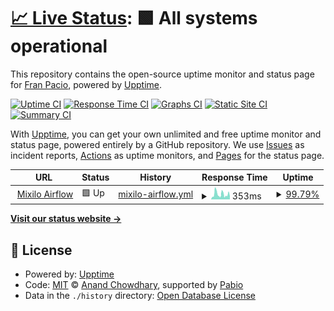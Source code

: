 # [📈 Live Status](https://demo.upptime.js.org): <!--live status--> **🟩 All systems operational**

This repository contains the open-source uptime monitor and status page for [Fran Pacio](https://demo.upptime.js.org), powered by [Upptime](https://github.com/upptime/upptime).

[![Uptime CI](https://github.com/paciook/uptime/workflows/Uptime%20CI/badge.svg)](https://github.com/paciook/uptime/actions?query=workflow%3A%22Uptime+CI%22)
[![Response Time CI](https://github.com/paciook/uptime/workflows/Response%20Time%20CI/badge.svg)](https://github.com/paciook/uptime/actions?query=workflow%3A%22Response+Time+CI%22)
[![Graphs CI](https://github.com/paciook/uptime/workflows/Graphs%20CI/badge.svg)](https://github.com/paciook/uptime/actions?query=workflow%3A%22Graphs+CI%22)
[![Static Site CI](https://github.com/paciook/uptime/workflows/Static%20Site%20CI/badge.svg)](https://github.com/paciook/uptime/actions?query=workflow%3A%22Static+Site+CI%22)
[![Summary CI](https://github.com/paciook/uptime/workflows/Summary%20CI/badge.svg)](https://github.com/paciook/uptime/actions?query=workflow%3A%22Summary+CI%22)

With [Upptime](https://upptime.js.org), you can get your own unlimited and free uptime monitor and status page, powered entirely by a GitHub repository. We use [Issues](https://github.com/paciook/uptime/issues) as incident reports, [Actions](https://github.com/paciook/uptime/actions) as uptime monitors, and [Pages](https://demo.upptime.js.org) for the status page.

<!--start: status pages-->
<!-- This summary is generated by Upptime (https://github.com/upptime/upptime) -->
<!-- Do not edit this manually, your changes will be overwritten -->
<!-- prettier-ignore -->
| URL | Status | History | Response Time | Uptime |
| --- | ------ | ------- | ------------- | ------ |
| <img alt="" src="https://icons.duckduckgo.com/ip3/airflow.mixilo.muttdata.ai.ico" height="13"> [Mixilo Airflow](https://airflow.mixilo.muttdata.ai/) | 🟩 Up | [mixilo-airflow.yml](https://github.com/paciook/uptime/commits/HEAD/history/mixilo-airflow.yml) | <details><summary><img alt="Response time graph" src="./graphs/mixilo-airflow/response-time-week.png" height="20"> 353ms</summary><br><a href="https://paciook.github.io/uptime/history/mixilo-airflow"><img alt="Response time 415" src="https://img.shields.io/endpoint?url=https%3A%2F%2Fraw.githubusercontent.com%2Fpaciook%2Fuptime%2FHEAD%2Fapi%2Fmixilo-airflow%2Fresponse-time.json"></a><br><a href="https://paciook.github.io/uptime/history/mixilo-airflow"><img alt="24-hour response time 428" src="https://img.shields.io/endpoint?url=https%3A%2F%2Fraw.githubusercontent.com%2Fpaciook%2Fuptime%2FHEAD%2Fapi%2Fmixilo-airflow%2Fresponse-time-day.json"></a><br><a href="https://paciook.github.io/uptime/history/mixilo-airflow"><img alt="7-day response time 353" src="https://img.shields.io/endpoint?url=https%3A%2F%2Fraw.githubusercontent.com%2Fpaciook%2Fuptime%2FHEAD%2Fapi%2Fmixilo-airflow%2Fresponse-time-week.json"></a><br><a href="https://paciook.github.io/uptime/history/mixilo-airflow"><img alt="30-day response time 422" src="https://img.shields.io/endpoint?url=https%3A%2F%2Fraw.githubusercontent.com%2Fpaciook%2Fuptime%2FHEAD%2Fapi%2Fmixilo-airflow%2Fresponse-time-month.json"></a><br><a href="https://paciook.github.io/uptime/history/mixilo-airflow"><img alt="1-year response time 415" src="https://img.shields.io/endpoint?url=https%3A%2F%2Fraw.githubusercontent.com%2Fpaciook%2Fuptime%2FHEAD%2Fapi%2Fmixilo-airflow%2Fresponse-time-year.json"></a></details> | <details><summary><a href="https://paciook.github.io/uptime/history/mixilo-airflow">99.79%</a></summary><a href="https://paciook.github.io/uptime/history/mixilo-airflow"><img alt="All-time uptime 99.88%" src="https://img.shields.io/endpoint?url=https%3A%2F%2Fraw.githubusercontent.com%2Fpaciook%2Fuptime%2FHEAD%2Fapi%2Fmixilo-airflow%2Fuptime.json"></a><br><a href="https://paciook.github.io/uptime/history/mixilo-airflow"><img alt="24-hour uptime 100.00%" src="https://img.shields.io/endpoint?url=https%3A%2F%2Fraw.githubusercontent.com%2Fpaciook%2Fuptime%2FHEAD%2Fapi%2Fmixilo-airflow%2Fuptime-day.json"></a><br><a href="https://paciook.github.io/uptime/history/mixilo-airflow"><img alt="7-day uptime 99.79%" src="https://img.shields.io/endpoint?url=https%3A%2F%2Fraw.githubusercontent.com%2Fpaciook%2Fuptime%2FHEAD%2Fapi%2Fmixilo-airflow%2Fuptime-week.json"></a><br><a href="https://paciook.github.io/uptime/history/mixilo-airflow"><img alt="30-day uptime 99.86%" src="https://img.shields.io/endpoint?url=https%3A%2F%2Fraw.githubusercontent.com%2Fpaciook%2Fuptime%2FHEAD%2Fapi%2Fmixilo-airflow%2Fuptime-month.json"></a><br><a href="https://paciook.github.io/uptime/history/mixilo-airflow"><img alt="1-year uptime 99.88%" src="https://img.shields.io/endpoint?url=https%3A%2F%2Fraw.githubusercontent.com%2Fpaciook%2Fuptime%2FHEAD%2Fapi%2Fmixilo-airflow%2Fuptime-year.json"></a></details>

<!--end: status pages-->

[**Visit our status website →**](https://demo.upptime.js.org)

## 📄 License

- Powered by: [Upptime](https://github.com/upptime/upptime)
- Code: [MIT](./LICENSE) © [Anand Chowdhary](https://anandchowdhary.com), supported by [Pabio](https://pabio.com)
- Data in the `./history` directory: [Open Database License](https://opendatacommons.org/licenses/odbl/1-0/)
